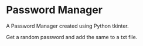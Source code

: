 # Password Manager

<p>A Password Manager created using Python tkinter.</p>
<p>Get a random password and add the same to a txt file.</p>

